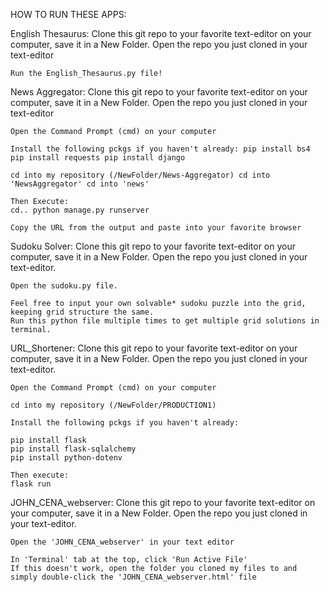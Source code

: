HOW TO RUN THESE APPS:

English Thesaurus:
    Clone this git repo to your favorite text-editor on your computer, save it in a New Folder.  Open the repo you just cloned in your text-editor
    
    Run the English_Thesaurus.py file!


News Aggregator:
    Clone this git repo to your favorite text-editor on your computer, save it in a New Folder. Open the repo you just cloned in your text-editor

    Open the Command Prompt (cmd) on your computer

    Install the following pckgs if you haven't already: pip install bs4 pip install requests pip install django

    cd into my repository (/NewFolder/News-Aggregator) cd into 'NewsAggregator' cd into 'news'

    Then Execute: 
    cd.. python manage.py runserver

    Copy the URL from the output and paste into your favorite browser
    


Sudoku Solver:
    Clone this git repo to your favorite text-editor on your computer, save it in a New Folder. Open the repo you just cloned in your text-editor.

    Open the sudoku.py file.

    Feel free to input your own solvable* sudoku puzzle into the grid, keeping grid structure the same. 
    Run this python file multiple times to get multiple grid solutions in terminal.



URL_Shortener:
    Clone this git repo to your favorite text-editor on your computer, save it in a New Folder. Open the repo you just cloned in your text-editor.
    
    Open the Command Prompt (cmd) on your computer

    cd into my repository (/NewFolder/PRODUCTION1)

    Install the following pckgs if you haven't already:

    pip install flask
    pip install flask-sqlalchemy
    pip install python-dotenv

    Then execute:
    flask run


JOHN_CENA_webserver:
    Clone this git repo to your favorite text-editor on your computer, save it in a New Folder. Open the repo you just cloned in your text-editor.
    
    Open the 'JOHN_CENA_webserver' in your text editor

    In 'Terminal' tab at the top, click 'Run Active File'
    If this doesn't work, open the folder you cloned my files to and simply double-click the 'JOHN_CENA_webserver.html' file

